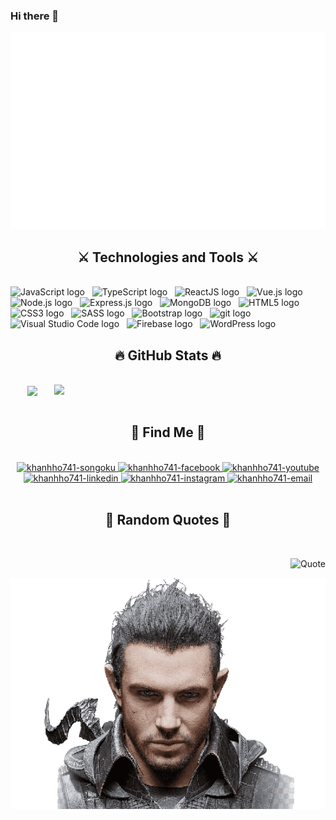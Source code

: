 ### Hi there 👋

<!--
**khanhho741/khanhho741** is a ✨ _special_ ✨ repository because its `README.md` (this file) appears on your GitHub profile.
assssssssssss
Here are some ideas to get you started:

- 🔭 I’m currently working on ...
- 🌱 I’m currently learning ...
- 👯 I’m looking to collaborate on ...
- 🤔 I’m looking for help with ...
- 💬 Ask me about ...
- 📫 How to reach me: ...
- 😄 Pronouns: ...
- ⚡ Fun fact: ...
-->

<!-- khanhho741 -->
<a href="#" target="_blank">
  <img src="svg/khanhho741.svg" width="1200" alt="Click to see the source" />
</a>

<h2 align="center">⚔️ Technologies and Tools ⚔️</h2>
<br>
<!-- https://simpleicons.org/ -->
<span><img src="https://img.shields.io/badge/JavaScript-282C34?logo=javascript&logoColor=F7DF1E" alt="JavaScript logo" title="JavaScript" height="25" /></span>
&nbsp;
<span><img src="https://img.shields.io/badge/TypeScript-282C34?logo=typescript&logoColor=3178C6" alt="TypeScript logo" title="TypeScript" height="25" /></span>
&nbsp;
<span><img src="https://img.shields.io/badge/ReactJS-282C34?logo=react&logoColor=61DAFB" alt="ReactJS logo" title="ReactJS" height="25" /></span>
&nbsp;
<span><img src="https://img.shields.io/badge/Vue.js-282C34?logo=vue.js&logoColor=4FC08D" alt="Vue.js logo" title="Vue.js" height="25" /></span>
&nbsp;
<span><img src="https://img.shields.io/badge/Node.js-282C34?logo=node.js&logoColor=00F200" alt="Node.js logo" title="Node.js" height="25" /></span>
&nbsp;
<span><img src="https://img.shields.io/badge/Express-282C34?logo=express&logoColor=FFFFFF" alt="Express.js logo" title="Express.js" height="25" /></span>
&nbsp;
<span><img src="https://img.shields.io/badge/MongoDB-282C34?logo=mongodb&logoColor=47A248" alt="MongoDB logo" title="MongoDB" height="25" /></span>
&nbsp;
<span><img src="https://img.shields.io/badge/HTML5-282C34?logo=html5&logoColor=E34F26" alt="HTML5 logo" title="HTML5" height="25" /></span>
&nbsp;
<span><img src="https://img.shields.io/badge/CSS3-282C34?logo=css3&logoColor=1572B6" alt="CSS3 logo" title="CSS3" height="25" /></span>
&nbsp;
<span><img src="https://img.shields.io/badge/Sass-282C34?logo=sass&logoColor=CC6699" alt="SASS logo" title="SASS" height="25" /></span>
&nbsp;
<span><img src="https://img.shields.io/badge/Bootstrap-282C34?logo=bootstrap&logoColor=7952B3" alt="Bootstrap logo" title="Bootstrap" height="25" /></span>
&nbsp;
<span><img src="https://img.shields.io/badge/git-282C34?logo=git&logoColor=F05032" alt="git logo" title="git" height="25" /></span>
&nbsp;
<span><img src="https://img.shields.io/badge/VS%20Code-282C34?logo=visual-studio-code&logoColor=007ACC" alt="Visual Studio Code logo" title="Visual Studio Code" height="25" /></span>
&nbsp;
<span><img src="https://img.shields.io/badge/Firebase-282C34?logo=firebase&logoColor=FFCA28" alt="Firebase logo" title="Firebase" height="25" /></span>
&nbsp;
<span><img src="https://img.shields.io/badge/WordPress-282C34?logo=wordPress&logoColor=21759B" alt="WordPress logo" title="WordPress" height="25" /></span>
&nbsp;

<br>

<h2 align="center">🔥 GitHub Stats 🔥</h2>
<!-- https://github.com/anuraghazra/github-readme-stats -->
<br>
<div align=center>
  <a href="#" title="khanhho741">
    <img width="315" align="center" src="https://github-readme-stats.vercel.app/api/top-langs/?username=khanhho741&hide=c%23,powershell,Mathematica,Ruby,Objective-C,Objective-C%2b%2b,Cuda&title_color=61dafb&text_color=ffffff&icon_color=61dafb&bg_color=20232a&langs_count=8&layout=compact&border_color=61dafb&hide_border=true" />
  </a>
  <a href="#" title="khanhho741">
    <img align="right" width="434" src="https://github-readme-stats.vercel.app/api?username=khanhho741&show_icons=true&theme=react&border_color=61dafb&hide_border=true" />
  </a>
</div>

<br>

<h2 align="center">🤖  Find Me  🤖</h2>
<br>
<!-- https://icons8.com -->
<div align="center">
  <a href="https://twitter.com/khanhho741" target="blank">
    <img src="https://img.icons8.com/dusk/100/000000/son-goku.png" alt="khanhho741-songoku"/>
  </a>
  <a href="https://www.facebook.com/Narutocunung/" target="blank">
    <img src="https://img.icons8.com/bubbles/100/000000/facebook-new.png" alt="khanhho741-facebook" />
  </a>
  <a href="https://www.youtube.com/channel/UC7NwxvTUhlKll3OU4yLZ-GA" target="blank">
    <img src="https://img.icons8.com/bubbles/100/000000/youtube-squared.png" alt="khanhho741-youtube" />
  </a>
  <a href="https://www.linkedin.com/in/h%E1%BB%93-khanh-5678a9228/" target="blank">
    <img src="https://img.icons8.com/bubbles/100/000000/linkedin.png" alt="khanhho741-linkedin" />
  </a>
  <a href="https://www.instagram.com/khanhho741/" target="blank">
    <img src="https://img.icons8.com/bubbles/100/000000/instagram.png" alt="khanhho741-instagram" />
  </a>
  <a href="mailto:khanhho741@gmail.com" target="top">
    <img src="https://img.icons8.com/bubbles/100/000000/apple-mail.png" alt="khanhho741-email" />
  </a>
</div>

<br>

<h2 align="center">📑 Random Quotes 📑</h2>
<br>
<!-- https://github.com/shravan20/github-readme-quotes -->
<div align="right">

![Quote](https://github-readme-quotes.herokuapp.com/quote?theme=onedark&animation=default&layout=default&font=default)

</div>


<div  align="center">
<a href="#" target="_blank">
  <img  src="images/logo-khanhho741-transparent-bg-192x192.png"  alt="Nyx" />
</a>
 </div>
